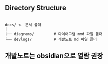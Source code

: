 ## Directory Structure

```

docs/ <- 문서 폴더
│
├── diagrams/         # 다이어그램 mmd 파일 폴더    
└── devlogs/          # 개발노트 md 파일 폴더

```


## 개발노트는 obsidian으로 열람 권장